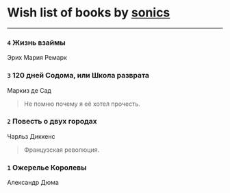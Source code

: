 # Wish list of books by [sonics](http://vk.com/id5880221)
---

### `4` Жизнь взаймы
Эрих Мария Ремарк

### `3` 120 дней Содома, или Школа разврата
Маркиз де Сад
> Не помню почему я её хотел прочесть.

### `2` Повесть о двух городах
Чарльз Диккенс
> Французская революция.

### `1` Ожерелье Королевы
Александр Дюма

